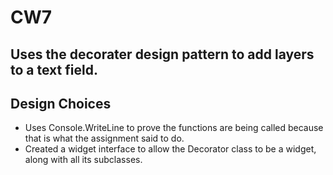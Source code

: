 # CW7
## Uses the decorater design pattern to add layers to a text field.
## Design Choices
  * Uses Console.WriteLine to prove the functions are being called because that is what the assignment said to do.
  * Created a widget interface to allow the Decorator class to be a widget, along with all its subclasses.
